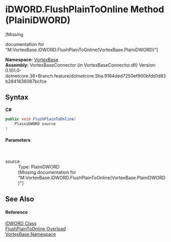 # iDWORD.FlushPlainToOnline Method (PlainiDWORD)
 

\[Missing <summary> documentation for "M:VortexBase.iDWORD.FlushPlainToOnline(VortexBase.PlainiDWORD)"\]

**Namespace:**&nbsp;<a href="N_VortexBase.md">VortexBase</a><br />**Assembly:**&nbsp;VortexBaseConnector (in VortexBaseConnector.dll) Version: 0.101.0-dotnetcore.38+Branch.feature/dotnetcore.Sha.9184ded7250ef900bfdd1d83b2841836087bcfce

## Syntax

**C#**<br />
``` C#
public void FlushPlainToOnline(
	PlainiDWORD source
)
```


#### Parameters
&nbsp;<dl><dt>source</dt><dd>Type: PlainiDWORD<br />\[Missing <param name="source"/> documentation for "M:VortexBase.iDWORD.FlushPlainToOnline(VortexBase.PlainiDWORD)"\]</dd></dl>

## See Also


#### Reference
<a href="T_VortexBase_iDWORD.md">iDWORD Class</a><br /><a href="Overload_VortexBase_iDWORD_FlushPlainToOnline.md">FlushPlainToOnline Overload</a><br /><a href="N_VortexBase.md">VortexBase Namespace</a><br />
